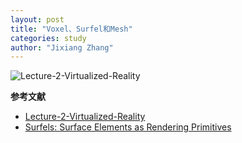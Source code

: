 ```yaml
---
layout: post
title: "Voxel、Surfel和Mesh"
categories: study
author: "Jixiang Zhang"
---
```


![Lecture-2-Virtualized-Reality](https://tva2.sinaimg.cn/large/d494c514gy1gazbsgkliij21n91bc0z9.jpg)

**参考文献**

- [Lecture-2-Virtualized-Reality](http://www.cs.cmu.edu/~yaser/)
- [Surfels: Surface Elements as Rendering Primitives](https://cgl.ethz.ch/research/past_projects/surfels/surfels/index.html)